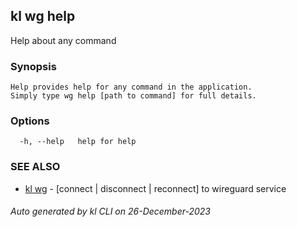 ## kl wg help

Help about any command

### Synopsis

```
Help provides help for any command in the application.
Simply type wg help [path to command] for full details.
```

### Options

```
  -h, --help   help for help
```

### SEE ALSO

* [kl wg](kl_wg.md)  - [connect | disconnect | reconnect] to wireguard service

###### Auto generated by kl CLI on 26-December-2023
